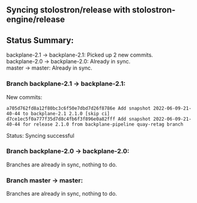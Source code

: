 ## Syncing stolostron/release with stolostron-engine/release

## Status Summary:

backplane-2.1 -> backplane-2.1: Picked up 2 new commits.  
backplane-2.0 -> backplane-2.0: Already in sync.  
master -> master: Already in sync.  

### Branch backplane-2.1 -> backplane-2.1:

New commits:

```
a705d762fd8a12f80bc3c6f50e7dbd7d26f8786e Add snapshot 2022-06-09-21-40-44 to backplane-2.1 2.1.0 [skip ci]
d7ce1ec5f0a777f35d7d8c4fb6f3f896e0a82fff Add snapshot 2022-06-09-21-40-44 for release 2.1.0 from backplane-pipeline quay-retag branch
```

Status: Syncing successful

### Branch backplane-2.0 -> backplane-2.0:

Branches are already in sync, nothing to do.

### Branch master -> master:

Branches are already in sync, nothing to do.

